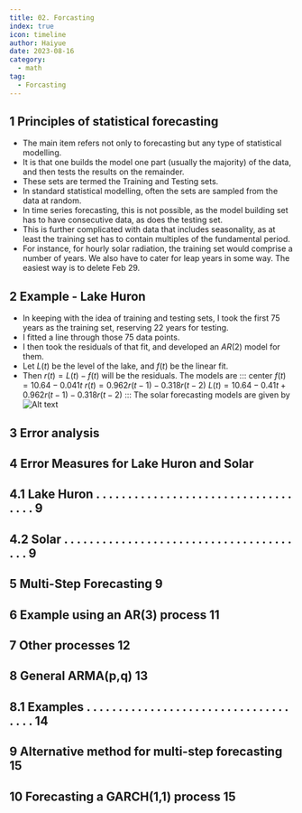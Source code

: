 ```yaml
---
title: 02. Forcasting
index: true
icon: timeline
author: Haiyue
date: 2023-08-16
category:
  - math
tag:
  - Forcasting
---
```


## 1 Principles of statistical forecasting
* The main item refers not only to forecasting but any type of statistical modelling.
* It is that one builds the model one part (usually the majority) of the data, and then tests the results on the remainder.
* These sets are termed the Training and Testing sets.
* In standard statistical modelling, often the sets are sampled from the data at random.
* In time series forecasting, this is not possible, as the model building set has to have consecutive data, as does the testing set.
* This is further complicated with data that includes seasonality, as at least the training set has to contain multiples of the fundamental period.
* For instance, for hourly solar radiation, the training set would comprise a number of years. We also have to cater for leap years in some way. The easiest way is to delete Feb 29.

## 2 Example - Lake Huron
* In keeping with the idea of training and testing sets, I took the first 75 years as the training set, reserving 22 years for testing.
* I fitted a line through those 75 data points.
* I then took the residuals of that fit, and developed an $AR(2)$ model for them.
* Let $L(t)$ be the level of the lake, and $f(t)$ be the linear fit.
* Then $r(t) = L(t) − f(t)$ will be the residuals.
The models are
::: center
$f(t) = 10.64 − 0.041t$
$r(t) = 0.962r(t − 1) − 0.318r(t − 2)$
$L(t) = 10.64 − 0.41t + 0.962r(t − 1) − 0.318r(t − 2)$
:::
The solar forecasting models are given by
![Alt text](/data/unisa/AdvancedAnalytic1/image.png)
## 3 Error analysis
## 4 Error Measures for Lake Huron and Solar
## 4.1 Lake Huron . . . . . . . . . . . . . . . . . . . . . . . . . . . . . . . . . . . 9
## 4.2 Solar . . . . . . . . . . . . . . . . . . . . . . . . . . . . . . . . . . . . . . . 9
## 5 Multi-Step Forecasting 9
## 6 Example using an AR(3) process 11
## 7 Other processes 12
## 8 General ARMA(p,q) 13
## 8.1 Examples . . . . . . . . . . . . . . . . . . . . . . . . . . . . . . . . . . . . 14
## 9 Alternative method for multi-step forecasting 15
## 10 Forecasting a GARCH(1,1) process 15